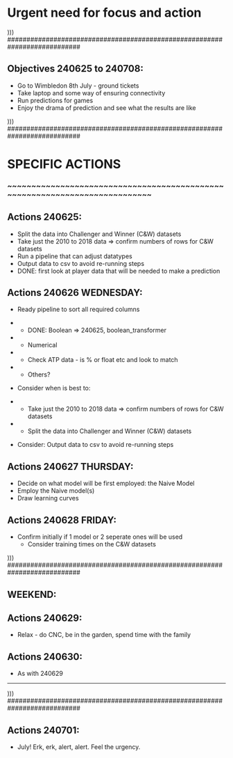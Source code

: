 # Urgent need for focus and action

))) ###########################################################################

## Objectives 240625 to 240708:
- Go to Wimbledon 8th July - ground tickets
- Take laptop and some way of ensuring connectivity
- Run predictions for games
- Enjoy the drama of prediction and see what the results are like

))) ###########################################################################


# SPECIFIC ACTIONS
### ~~~~~~~~~~~~~~~~~~~~~~~~~~~~~~~~~~~~~~~~~~~~~~~~~~~~~~~~~~~~~~~~~~~~~~~~~~~

## Actions 240625:
- Split the data into Challenger and Winner (C&W) datasets
- Take just the 2010 to 2018 data => confirm numbers of rows for C&W datasets
- Run a pipeline that can adjust datatypes
- Output data to csv to avoid re-running steps
- DONE: first look at player data that will be needed to make a prediction


## Actions 240626 WEDNESDAY:
- Ready pipeline to sort all required columns
- - DONE: Boolean => 240625, boolean_transformer
- - Numerical
- - Check ATP data - is % or float etc and look to match
- - Others?

- Consider when is best to:
- - Take just the 2010 to 2018 data => confirm numbers of rows for C&W datasets
- - Split the data into Challenger and Winner (C&W) datasets

- Consider: Output data to csv to avoid re-running steps

## Actions 240627 THURSDAY:
- Decide on what model will be first employed: the Naive Model
- Employ the Naive model(s)
- Draw learning curves

## Actions 240628 FRIDAY:
- Confirm initially if 1 model or 2 seperate ones will be used
  - Consider training times on the C&W datasets

))) ###########################################################################

## WEEKEND:
## Actions 240629:
- Relax - do CNC, be in the garden, spend time with the family
## Actions 240630:
- As with 240629

***
))) ###########################################################################

## Actions 240701:
- July! Erk, erk, alert, alert. Feel the urgency.
